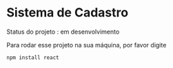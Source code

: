 # Sistema de Cadastro 

Status do projeto : em desenvolvimento

Para rodar esse projeto na sua máquina, por favor digite  

```
npm install react
```
